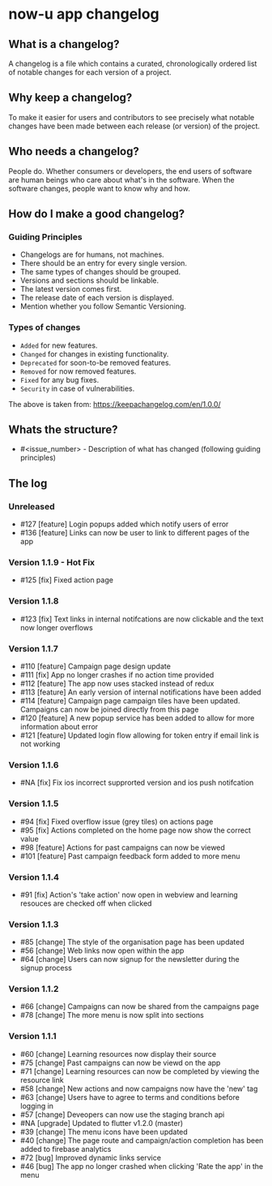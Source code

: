 # now-u app changelog

## What is a changelog?

A changelog is a file which contains a curated, chronologically ordered list of
notable changes for each version of a project.

## Why keep a changelog?

To make it easier for users and contributors to see precisely what notable
changes have been made between each release (or version) of the project.

## Who needs a changelog?

People do. Whether consumers or developers, the end users of software are human
beings who care about what's in the software. When the software changes, people
want to know why and how.

## How do I make a good changelog?

### Guiding Principles

- Changelogs are for humans, not machines.
- There should be an entry for every single version.
- The same types of changes should be grouped.
- Versions and sections should be linkable.
- The latest version comes first.
- The release date of each version is displayed.
- Mention whether you follow Semantic Versioning.

### Types of changes

- `Added` for new features.  
- `Changed` for changes in existing functionality.
- `Deprecated` for soon-to-be removed features.  
- `Removed` for now removed features.  
- `Fixed` for any bug fixes.  
- `Security` in case of vulnerabilities.

The above is taken from: https://keepachangelog.com/en/1.0.0/

## Whats the structure?

- #<issue_number> - Description of what has changed (following guiding
  principles)

## The log

### Unreleased

- #127 [feature]  Login popups added which notify users of error 
- #136 [feature]  Links can now be user to link to different pages of the app

### Version 1.1.9 - Hot Fix

- #125 [fix]      Fixed action page

### Version 1.1.8

- #123 [fix]      Text links in internal notifcations are now clickable and the
  text now longer overflows

### Version 1.1.7

- #110 [feature]  Campaign page design update
- #111 [fix]      App no longer crashes if no action time provided 
- #112 [feature]  The app now uses stacked instead of redux
- #113 [feature]  An early version of internal notifications have been added
- #114 [feature]  Campaign page campaign tiles have been updated. Campaigns can
  now be joined directly from this page
- #120 [feature]  A new popup service has been added to allow for more
  information about error
- #121 [feature]  Updated login flow allowing for token entry if email link is
  not working 

### Version 1.1.6

- #NA [fix]     Fix ios incorrect supprorted version and ios push 
                notifcation

### Version 1.1.5

- #94 [fix]     Fixed overflow issue (grey tiles) on actions page
- #95 [fix]     Actions completed on the home page now show the correct 
  value
- #98 [feature] Actions for past campaigns can now be viewed
- #101 [feature] Past campaign feedback form added to more menu

### Version 1.1.4

- #91 [fix]     Action's 'take action' now open in webview and learning
  resouces are checked off when clicked

### Version 1.1.3

- #85 [change]  The style of the organisation page has been updated
- #56 [change]  Web links now open within the app
- #64 [change]  Users can now signup for the newsletter during the signup
  process

### Version 1.1.2

- #66 [change]  Campaigns can now be shared from the campaigns page
- #78 [change]  The more menu is now split into sections

### Version 1.1.1

- #60 [change]  Learning resources now display their source
- #75 [change]  Past campaigns can now be viewd on the app
- #71 [change]  Learning resources can now be completed by viewing the resource
  link
- #58 [change]  New actions and now campaigns now have the 'new' tag 
- #63 [change]  Users have to agree to terms and conditions before logging in
- #57 [change]  Deveopers can now use the staging branch api
- #NA [upgrade] Updated to flutter v1.2.0 (master)
- #39 [change]  The menu icons have been updated
- #40 [change]  The page route and campaign/action completion has been added to
  firebase analytics
- #72 [bug]     Improved dynamic links service
- #46 [bug]     The app no longer crashed when clicking 'Rate the app' in the
  menu

